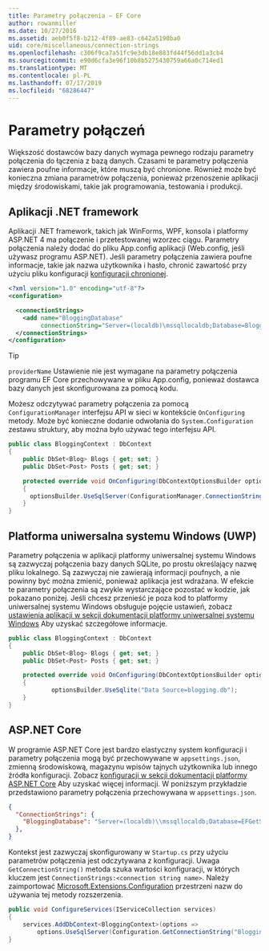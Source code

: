 ```yaml
---
title: Parametry połączenia — EF Core
author: rowanmiller
ms.date: 10/27/2016
ms.assetid: aeb0f5f8-b212-4f89-ae83-c642a5190ba0
uid: core/miscellaneous/connection-strings
ms.openlocfilehash: c306f9ca7a51fc9e3db18e883fd44f56dd1a3cb4
ms.sourcegitcommit: e90d6cfa3e96f10b8b5275430759a66a0c714ed1
ms.translationtype: MT
ms.contentlocale: pl-PL
ms.lasthandoff: 07/17/2019
ms.locfileid: "68286447"
---
```

# <a name="connection-strings"></a>Parametry połączeń

Większość dostawców bazy danych wymaga pewnego rodzaju parametry połączenia do łączenia z bazą danych. Czasami te parametry połączenia zawiera poufne informacje, które muszą być chronione. Również może być konieczna zmiana parametrów połączenia, ponieważ przenoszenie aplikacji między środowiskami, takie jak programowania, testowania i produkcji.

## <a name="net-framework-applications"></a>Aplikacji .NET framework

Aplikacji .NET framework, takich jak WinForms, WPF, konsola i platformy ASP.NET 4 ma połączenie i przetestowanej wzorzec ciągu. Parametry połączenia należy dodać do pliku App.config aplikacji (Web.config, jeśli używasz programu ASP.NET). Jeśli parametry połączenia zawiera poufne informacje, takie jak nazwa użytkownika i hasło, chronić zawartość przy użyciu pliku konfiguracji [konfiguracji chronionej](https://docs.microsoft.com/dotnet/framework/data/adonet/connection-strings-and-configuration-files#encrypting-configuration-file-sections-using-protected-configuration).

``` xml
<?xml version="1.0" encoding="utf-8"?>
<configuration>

  <connectionStrings>
    <add name="BloggingDatabase"
         connectionString="Server=(localdb)\mssqllocaldb;Database=Blogging;Trusted_Connection=True;" />
  </connectionStrings>
</configuration>
```

> [!TIP]  
> `providerName` Ustawienie nie jest wymagane na parametry połączenia programu EF Core przechowywane w pliku App.config, ponieważ dostawca bazy danych jest skonfigurowana za pomocą kodu.

Możesz odczytywać parametry połączenia za pomocą `ConfigurationManager` interfejsu API w sieci w kontekście `OnConfiguring` metody. Może być konieczne dodanie odwołania do `System.Configuration` zestawu struktury, aby można było używać tego interfejsu API.

``` csharp
public class BloggingContext : DbContext
{
    public DbSet<Blog> Blogs { get; set; }
    public DbSet<Post> Posts { get; set; }

    protected override void OnConfiguring(DbContextOptionsBuilder optionsBuilder)
    {
      optionsBuilder.UseSqlServer(ConfigurationManager.ConnectionStrings["BloggingDatabase"].ConnectionString);
    }
}
```

## <a name="universal-windows-platform-uwp"></a>Platforma uniwersalna systemu Windows (UWP)

Parametry połączenia w aplikacji platformy uniwersalnej systemu Windows są zazwyczaj połączenia bazy danych SQLite, po prostu określający nazwę pliku lokalnego. Są zazwyczaj nie zawierają informacji poufnych, a nie powinny być można zmienić, ponieważ aplikacja jest wdrażana. W efekcie te parametry połączenia są zwykle wystarczające pozostać w kodzie, jak pokazano poniżej. Jeśli chcesz przenieść je poza kod to platformy uniwersalnej systemu Windows obsługuje pojęcie ustawień, zobacz [ustawienia aplikacji w sekcji dokumentacji platformy uniwersalnej systemu Windows](https://docs.microsoft.com/windows/uwp/app-settings/store-and-retrieve-app-data) Aby uzyskać szczegółowe informacje.

``` csharp
public class BloggingContext : DbContext
{
    public DbSet<Blog> Blogs { get; set; }
    public DbSet<Post> Posts { get; set; }

    protected override void OnConfiguring(DbContextOptionsBuilder optionsBuilder)
    {
            optionsBuilder.UseSqlite("Data Source=blogging.db");
    }
}
```

## <a name="aspnet-core"></a>ASP.NET Core

W programie ASP.NET Core jest bardzo elastyczny system konfiguracji i parametry połączenia mogą być przechowywane w `appsettings.json`, zmienną środowiskową, magazynu wpisów tajnych użytkownika lub innego źródła konfiguracji. Zobacz [konfiguracji w sekcji dokumentacji platformy ASP.NET Core](https://docs.asp.net/en/latest/fundamentals/configuration.html) Aby uzyskać więcej informacji. W poniższym przykładzie przedstawiono parametry połączenia przechowywana w `appsettings.json`.

``` json
{
  "ConnectionStrings": {
    "BloggingDatabase": "Server=(localdb)\\mssqllocaldb;Database=EFGetStarted.ConsoleApp.NewDb;Trusted_Connection=True;"
  },
}
```

Kontekst jest zazwyczaj skonfigurowany w `Startup.cs` przy użyciu parametrów połączenia jest odczytywana z konfiguracji. Uwaga `GetConnectionString()` metoda szuka wartości konfiguracji, w których kluczem jest `ConnectionStrings:<connection string name>`. Należy zaimportować [Microsoft.Extensions.Configuration](https://docs.microsoft.com/dotnet/api/microsoft.extensions.configuration) przestrzeni nazw do używania tej metody rozszerzenia.

``` csharp
public void ConfigureServices(IServiceCollection services)
{
    services.AddDbContext<BloggingContext>(options =>
        options.UseSqlServer(Configuration.GetConnectionString("BloggingDatabase")));
}
```
